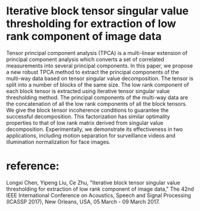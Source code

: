 # Iterative block tensor singular value thresholding for extraction of low rank component of image data
Tensor principal component analysis (TPCA) is a multi-linear extension of principal component analysis which converts a set of correlated measurements into several principal components. In this paper, we propose a new robust TPCA method to extract the principal components of the multi-way data based on tensor singular value decomposition. The tensor is split into a number of blocks of the same size. The low rank component of each block tensor is extracted using iterative tensor singular value thresholding method. The principal components of the multi-way data are the concatenation of all the low rank components of all the block tensors. We give the block tensor incoherence conditions to guarantee the successful decomposition. This factorization has similar optimality properties to that of low rank matrix derived from singular value decomposition. Experimentally, we demonstrate its effectiveness in two applications, including motion separation for surveillance videos and illumination normalization for face images.
# reference:
Longxi Chen, Yipeng Liu, Ce Zhu, "Iterative block tensor singular value thresholding for extraction of low rank component of image data," The 42nd IEEE International Conference on Acoustics, Speech and Signal Processing (ICASSP 2017), New Orleans, USA, 05 March - 09 March 2017. 
